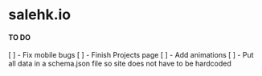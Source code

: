 salehk.io
==========================

#### TO DO
[ ] - Fix mobile bugs
[ ] - Finish Projects page
[ ] - Add animations
[ ] - Put all data in a schema.json file so site does not have to be hardcoded